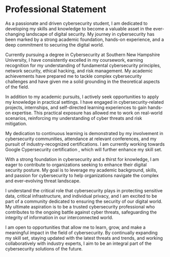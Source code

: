 # Professional Statement

As a passionate and driven cybersecurity student, I am dedicated to developing my skills and knowledge to become a valuable asset in the ever-changing landscape of digital security. My journey in cybersecurity has been marked by a strong academic foundation, hands-on experience, and a deep commitment to securing the digital world.

Currently pursuing a degree in Cybersecurity at Southern New Hampshire University, I have consistently excelled in my coursework, earning recognition for my understanding of fundamental cybersecurity principles, network security, ethical hacking, and risk management. My academic achievements have prepared me to tackle complex cybersecurity challenges and have given me a solid grounding in the theoretical aspects of the field.

In addition to my academic pursuits, I actively seek opportunities to apply my knowledge in practical settings. I have engaged in cybersecurity-related projects, internships, and self-directed learning experiences to gain hands-on expertise. This practical exposure has allowed me to work on real-world scenarios, reinforcing my understanding of cyber threats and risk mitigation.

My dedication to continuous learning is demonstrated by my involvement in cybersecurity communities, attendance at relevant conferences, and my pursuit of industry-recognized certifications. I am currently working towards Google Cypersecurity certification , which will further enhance my skill set.

With a strong foundation in cybersecurity and a thirst for knowledge, I am eager to contribute to organizations seeking to enhance their digital security posture. My goal is to leverage my academic background, skills, and passion for cybersecurity to help organizations navigate the complex and ever-evolving threat landscape.

I understand the critical role that cybersecurity plays in protecting sensitive data, critical infrastructure, and individual privacy, and I am excited to be part of a community dedicated to ensuring the security of our digital world. My ultimate aspiration is to be a trusted cybersecurity professional who contributes to the ongoing battle against cyber threats, safeguarding the integrity of information in our interconnected world.

I am open to opportunities that allow me to learn, grow, and make a meaningful impact in the field of cybersecurity. By continually expanding my skill set, staying updated with the latest threats and trends, and working collaboratively with industry experts, I aim to be an integral part of the cybersecurity solutions of the future.
